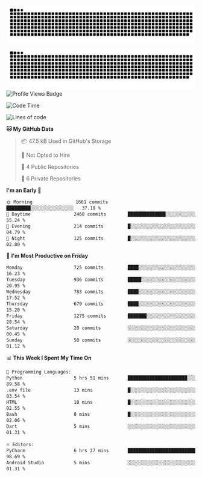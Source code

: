 <img src="https://github.com/nielsbaggerman/nielsbaggerman/blob/output/github-contribution-grid-snake.svg#gh-light-mode-only" alt="GitHub Snake Light">
<img src="https://github.com/nielsbaggerman/nielsbaggerman/blob/output/github-contribution-grid-snake-dark.svg#gh-dark-mode-only" alt="GitHub Snake Dark">
<img src="https://komarev.com/ghpvc/?username=nielsbaggerman&amp;label=Profile+Views" alt="Profile Views Badge" />

<!--START_SECTION:waka-->
![Code Time](http://img.shields.io/badge/Code%20Time-2%2C116%20hrs%2023%20mins-blue)

![Lines of code](https://img.shields.io/badge/From%20Hello%20World%20I%27ve%20Written-7.4%20million%20lines%20of%20code-blue)

**🐱 My GitHub Data** 

> 📦 47.5 kB Used in GitHub's Storage 
 > 
> 🚫 Not Opted to Hire
 > 
> 📜 4 Public Repositories 
 > 
> 🔑 6 Private Repositories 
 > 
**I'm an Early 🐤** 

```text
🌞 Morning                1661 commits        █████████░░░░░░░░░░░░░░░░   37.18 % 
🌆 Daytime                2468 commits        ██████████████░░░░░░░░░░░   55.24 % 
🌃 Evening                214 commits         █░░░░░░░░░░░░░░░░░░░░░░░░   04.79 % 
🌙 Night                  125 commits         █░░░░░░░░░░░░░░░░░░░░░░░░   02.80 % 
```
📅 **I'm Most Productive on Friday** 

```text
Monday                   725 commits         ████░░░░░░░░░░░░░░░░░░░░░   16.23 % 
Tuesday                  936 commits         █████░░░░░░░░░░░░░░░░░░░░   20.95 % 
Wednesday                783 commits         ████░░░░░░░░░░░░░░░░░░░░░   17.52 % 
Thursday                 679 commits         ████░░░░░░░░░░░░░░░░░░░░░   15.20 % 
Friday                   1275 commits        ███████░░░░░░░░░░░░░░░░░░   28.54 % 
Saturday                 20 commits          ░░░░░░░░░░░░░░░░░░░░░░░░░   00.45 % 
Sunday                   50 commits          ░░░░░░░░░░░░░░░░░░░░░░░░░   01.12 % 
```


📊 **This Week I Spent My Time On** 

```text
💬 Programming Languages: 
Python                   5 hrs 51 mins       ██████████████████████░░░   89.58 % 
.env file                13 mins             █░░░░░░░░░░░░░░░░░░░░░░░░   03.54 % 
HTML                     10 mins             █░░░░░░░░░░░░░░░░░░░░░░░░   02.55 % 
Bash                     8 mins              █░░░░░░░░░░░░░░░░░░░░░░░░   02.06 % 
Dart                     5 mins              ░░░░░░░░░░░░░░░░░░░░░░░░░   01.31 % 

🔥 Editors: 
PyCharm                  6 hrs 27 mins       █████████████████████████   98.69 % 
Android Studio           5 mins              ░░░░░░░░░░░░░░░░░░░░░░░░░   01.31 % 
```


<!--END_SECTION:waka-->
